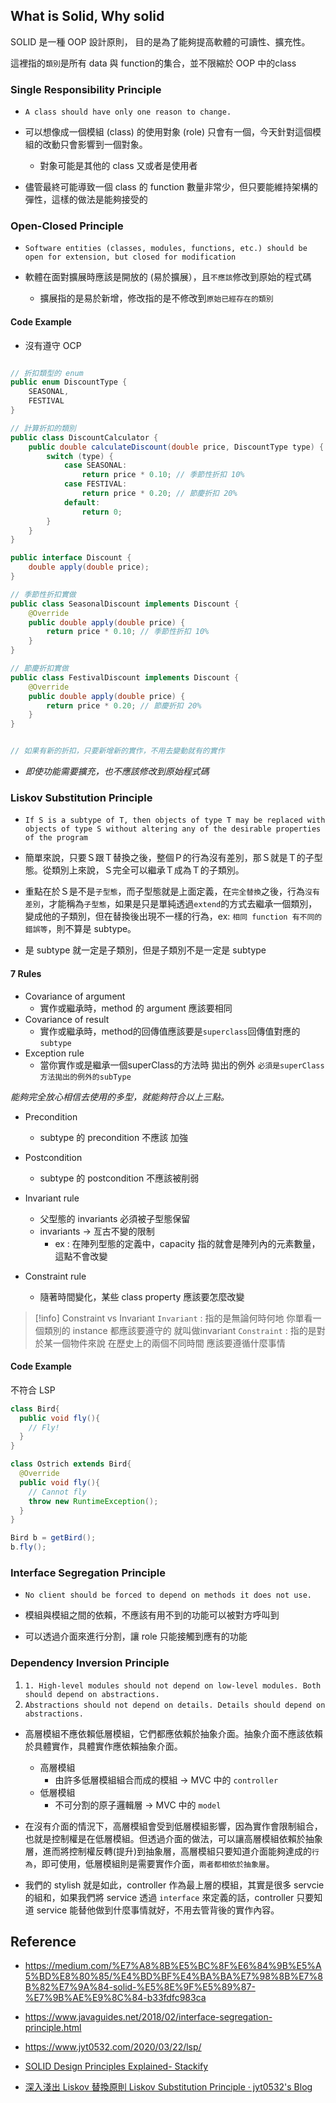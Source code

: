 

## What is Solid,  Why solid

SOLID 是一種 OOP 設計原則， 目的是為了能夠提高軟體的可讀性、擴充性。

這裡指的`類別`是所有 data 與 function的集合，並不限縮於 OOP 中的class

### Single Responsibility Principle

+ `A class should have only one reason to change.`

+ 可以想像成一個模組 (class) 的使用對象 (role) 只會有一個，今天針對這個模組的改動只會影響到一個對象。
	+ 對象可能是其他的 class 又或者是使用者

+ 儘管最終可能導致一個 class 的 function 數量非常少，但只要能維持架構的彈性，這樣的做法是能夠接受的

### Open-Closed Principle

+ `Software entities (classes, modules, functions, etc.) should be open for extension, but closed for modification`

+ 軟體在面對擴展時應該是開放的 (易於擴展），且`不應該`修改到原始的程式碼
	+ 擴展指的是易於新增，修改指的是不修改到`原始已經存在的類別`

#### Code Example 

+ 沒有遵守 OCP

```java

// 折扣類型的 enum
public enum DiscountType {
    SEASONAL, 
    FESTIVAL
}

// 計算折扣的類別
public class DiscountCalculator {
    public double calculateDiscount(double price, DiscountType type) {
        switch (type) {
            case SEASONAL:
                return price * 0.10; // 季節性折扣 10%
            case FESTIVAL:
                return price * 0.20; // 節慶折扣 20%
            default:
                return 0;
        }
    }
}

```

```java
public interface Discount {
    double apply(double price);
}

// 季節性折扣實做
public class SeasonalDiscount implements Discount {
    @Override
    public double apply(double price) {
        return price * 0.10; // 季節性折扣 10%
    }
}

// 節慶折扣實做
public class FestivalDiscount implements Discount {
    @Override
    public double apply(double price) {
        return price * 0.20; // 節慶折扣 20%
    }
}


// 如果有新的折扣，只要新增新的實作，不用去變動就有的實作
```



+ *即使功能需要擴充，也不應該修改到原始程式碼*
### Liskov Substitution Principle

+ `If S is a subtype of T, then objects of type T may be replaced with objects of type S without altering any of the desirable properties of the program`

+ 簡單來說，只要Ｓ跟Ｔ替換之後，整個Ｐ的行為沒有差別，那Ｓ就是Ｔ的子型態。從類別上來說，Ｓ完全可以繼承Ｔ成為Ｔ的子類別。

+ 重點在於Ｓ是不是`子型態`，而子型態就是上面定義，在`完全替換`之後，行為`沒有差別`，才能稱為`子型態`，如果是只是單純透過`extend`的方式去繼承一個類別，變成他的子類別，但在替換後出現不一樣的行為，ex: `相同 function 有不同的錯誤等`，則不算是 subtype。

+ 是 subtype 就一定是子類別，但是子類別不是一定是 subtype

#### 7 Rules

+  Covariance of argument
	+ 實作或繼承時，method 的 argument 應該要相同
+  Covariance of result
	+ 實作或繼承時，method的回傳值應該要是`superclass`回傳值對應的`subtype`
+  Exception rule
	+ 當你實作或是繼承一個superClass的方法時 拋出的例外 `必須是superClass方法拋出的例外的subType`

*能夠完全放心相信去使用的多型，就能夠符合以上三點。*

+ Precondition 
	+ subtype 的 precondition 不應該 加強
	
+ Postcondition
	+ subtype 的 postcondition 不應該被削弱

+ Invariant rule
	+ 父型態的 invariants 必須被子型態保留
	+ invariants -> 亙古不變的限制 
		+ ex : 在陣列型態的定義中，capacity 指的就會是陣列內的元素數量，這點不會改變

+ Constraint rule
	+ 隨著時間變化，某些 class property 應該要怎麼改變

>[!info] Constraint vs Invariant
>`Invariant` : 指的是無論何時何地 你單看一個類別的 instance 都應該要遵守的 就叫做invariant
>`Constraint` : 指的是對於某一個物件來說 在歷史上的兩個不同時間 應該要遵循什麼事情


#### Code Example


不符合 LSP 

```java
class Bird{
  public void fly(){
    // Fly!
  }
}
```

```java
class Ostrich extends Bird{
  @Override
  public void fly(){
    // Cannot fly
    throw new RuntimeException();
  }
}
```

```java
Bird b = getBird();
b.fly();
```

### Interface Segregation Principle

+ `No client should be forced to depend on methods it does not use.`

+ 模組與模組之間的依賴，不應該有用不到的功能可以被對方呼叫到

+ 可以透過介面來進行分割，讓 role 只能接觸到應有的功能

### Dependency Inversion Principle

1. `1. High-level modules should not depend on low-level modules. Both should depend on abstractions.`
2. `Abstractions should not depend on details. Details should depend on abstractions.`

+ 高層模組不應依賴低層模組，它們都應依賴於抽象介面。抽象介面不應該依賴於具體實作，具體實作應依賴抽象介面。
	+ 高層模組
		+ 由許多低層模組組合而成的模組 -> MVC 中的 `controller`
	+ 低層模組
		+ 不可分割的原子邏輯層 -> MVC 中的 `model`

+ 在沒有介面的情況下，高層模組會受到低層模組影響，因為實作會限制組合，也就是控制權是在低層模組。但透過介面的做法，可以讓高層模組依賴於抽象層，進而將控制權反轉(提升)到抽象層，高層模組只要知道介面能夠達成的`行為`，即可使用，低層模組則是需要實作介面，`兩者都相依於抽象層`。

+ 我們的 stylish 就是如此，controller 作為最上層的模組，其實是很多 servcie 的組和，如果我們將 service 透過 `interface` 來定義的話，controller 只要知道 service 能替他做到什麼事情就好，不用去管背後的實作內容。


## Reference

+ https://medium.com/%E7%A8%8B%E5%BC%8F%E6%84%9B%E5%A5%BD%E8%80%85/%E4%BD%BF%E4%BA%BA%E7%98%8B%E7%8B%82%E7%9A%84-solid-%E5%8E%9F%E5%89%87-%E7%9B%AE%E9%8C%84-b33fdfc983ca

+ https://www.javaguides.net/2018/02/interface-segregation-principle.html

+ https://www.jyt0532.com/2020/03/22/lsp/

+ [SOLID Design Principles Explained- Stackify](https://stackify.com/solid-design-liskov-substitution-principle/) 

+ [深入淺出 Liskov 替換原則 Liskov Substitution Principle · jyt0532's Blog](https://www.jyt0532.com/2020/03/22/lsp/)

